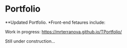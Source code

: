 # Portfolio

**Updated Portfolio. 
*Front-end fetaures include:
    


Work in progress:
https://mrterranova.github.io/TPortfolio/

Still under construction...
